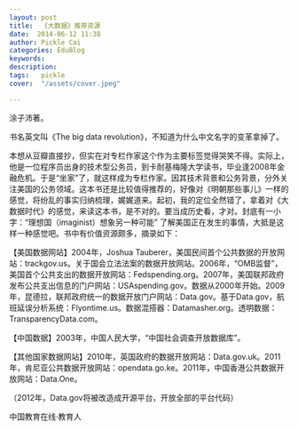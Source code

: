 ```yaml
---
layout: post  
title:  《大数据》推荐资源  
date:  2014-06-12 11:38  
author: Pickle Cai  
categories: EduBlog  
keywords: 
description:   
tags:	pickle   
cover:  "/assets/cover.jpeg"  

---  
```

    
涂子沛著。

书名英文叫《The big data revolution》，不知道为什么中文名字的变革拿掉了。



本想从豆瓣直接抄，但实在对专栏作家这个作为主要标签觉得哭笑不得。实际上，他是一位程序员出身的技术型公务员，到卡耐基梅隆大学读书，毕业逢2008年金融危机。于是“坐家”了，就这样成为专栏作家。因其技术背景和公务背景，分外关注美国的公务领域。这本书还是比较值得推荐的，好像对《明朝那些事儿》一样的感觉，将纷乱的事实归纳梳理，娓娓道来。起初，我的定位全然错了，拿着对《大数据时代》的感觉，来读这本书，是不对的。要当成历史看，才对。封底有一小字：“理想国（imaginist）想象另一种可能”  了解美国正在发生的事情，大抵是这样一种感觉吧。书中有价值资源颇多，摘录如下：

【美国数据网站】2004年，Joshua Tauberer，美国民间首个公共数据的开放网站：trackgov.us。关于国会立法法案的数据开放网站。2006年，“OMB监督”，美国首个公共支出的数据开放网站：Fedspending.org。2007年，美国联邦政府发布公共支出信息的门户网站：USAspending.gov。数据从2000年开始。2009年，昆德拉，联邦政府统一的数据开放门户网站：Data.gov。基于Data.gov，航班延误分析系统：Flyontime.us。数据混搭器：Datamasher.org。透明数据：TransparencyData.com。

【中国数据】2003年，中国人民大学，“中国社会调查开放数据库”。

【其他国家数据网站】2010年，英国政府的数据开放网站：Data.gov.uk。2011年，肯尼亚公共数据开放网站：opendata.go.ke。2011年，中国香港公共数据开放网站：Data.One。

（2012年，Data.gov将被改造成开源平台，开放全部的平台代码）

		    
 中国教育在线·教育人

